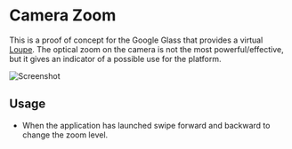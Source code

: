 # Camera Zoom

This is a proof of concept for the Google Glass that provides a virtual [Loupe](http://en.wikipedia.org/wiki/Loupe). The optical zoom on the camera is not the most powerful/effective, but it gives an indicator of a possible use for the platform.

![Screenshot](https://raw.github.com/space150/google-glass-playground/master/CameraZoom/screenshot.png)

## Usage

* When the application has launched swipe forward and backward to change the zoom level.
